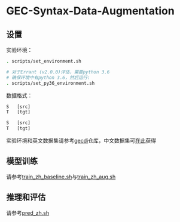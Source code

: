 # GEC-Syntax-Data-Augmentation

## 设置
实验环境：
```sh
. scripts/set_environment.sh

# 对于Errant (v2.0.0)评估，需要python 3.6
# 确保环境中有python 3.6，然后运行:
. scripts/set_py36_environment.sh
```

数据格式：
```txt
S   [src]
T   [tgt]

S   [src]
T   [tgt]
```
实验环境和英文数据集请参考[gecdi](https://github.com/Jacob-Zhou/gecdi)仓库，中文数据集可[在此](https://drive.google.com/file/d/1qpbEkdGL_EpSu7hI4e98YQ7A3QrTQQDS/view?usp=sharing)获得

## 模型训练
请参考[train_zh_baseline.sh](train_zh_baseline.sh)与[train_zh_aug.sh](train_zh_aug.sh)

## 推理和评估
请参考[pred_zh.sh](pred_zh.sh)


